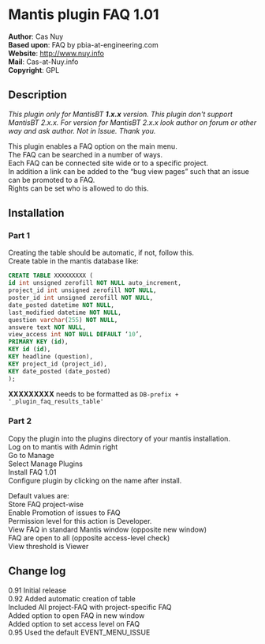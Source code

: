 # Mantis plugin FAQ 1.01

**Author**: Cas Nuy \
**Based upon**: FAQ by pbia-at-engineering.com \
**Website**: <http://www.nuy.info> \
**Mail**:  Cas-at-Nuy.info \
**Copyright**: GPL

## Description

_This plugin only for MantisBT **1.x.x** version. This plugin don't support MantisBT 2.x.x. For version for MantisBT 2.x.x look author on forum or other way and ask author. Not in Issue. Thank you._

This plugin enables a FAQ option on the main menu.\
The FAQ can be searched in a number of ways.\
Each FAQ can be connected site wide or to a specific project.\
In addition a link can be added to the “bug view pages” such that an issue can be promoted to a FAQ.\
Rights can be set who is allowed to do this.

## Installation

### Part 1

Creating the table should be automatic, if not, follow this.\
Create table in the mantis database like:

```sql
CREATE TABLE XXXXXXXXX (
id int unsigned zerofill NOT NULL auto_increment,
project_id int unsigned zerofill NOT NULL,
poster_id int unsigned zerofill NOT NULL,
date_posted datetime NOT NULL,
last_modified datetime NOT NULL,
question varchar(255) NOT NULL,
answere text NOT NULL,
view_access int NOT NULL DEFAULT ‘10’,
PRIMARY KEY (id),
KEY id (id),
KEY headline (question),
KEY project_id (project_id),
KEY date_posted (date_posted)
);
```

**XXXXXXXXX**  needs to be formatted as ```DB-prefix + '_plugin_faq_results_table'```

### Part 2

Copy the plugin into the plugins directory of your mantis installation.\
Log on to mantis with Admin right\
Go to Manage\
Select Manage Plugins\
Install FAQ 1.01\
Configure plugin by clicking on the name after install.

Default values are:\
Store FAQ project-wise\
Enable Promotion of issues to FAQ\
Permission level for this action is Developer.\
View FAQ in standard Mantis window (opposite new window)\
FAQ are open to all (opposite access-level check)\
View threshold  is Viewer

## Change log

0.91 Initial release\
0.92 Added automatic creation of table\
 Included All project-FAQ with project-specific FAQ\
 Added option to open FAQ in new window\
 Added option to set access level on FAQ\
0.95 Used the default EVENT_MENU_ISSUE

